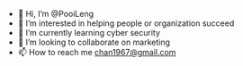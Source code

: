- 👋 Hi, I’m @PooiLeng
- 👀 I’m interested in helping people or organization succeed
- 🌱 I’m currently learning cyber security
- 💞️ I’m looking to collaborate on marketing
- 📫 How to reach me chan1967@gmail.com

<!---
PooiLeng/PooiLeng is a ✨ special ✨ repository because its `README.md` (this file) appears on your GitHub profile.
You can click the Preview link to take a look at your changes.
--->
